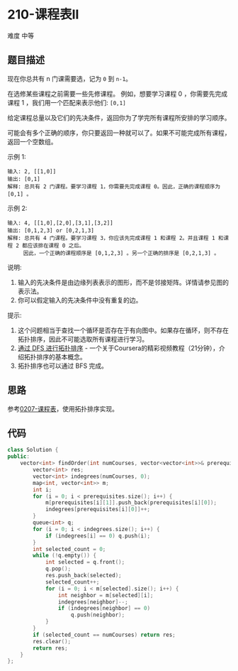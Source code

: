 # 210-课程表II

难度 中等



## 题目描述

现在你总共有 n 门课需要选，记为 `0` 到 `n-1`。

在选修某些课程之前需要一些先修课程。 例如，想要学习课程 0 ，你需要先完成课程 1 ，我们用一个匹配来表示他们: `[0,1]`

给定课程总量以及它们的先决条件，返回你为了学完所有课程所安排的学习顺序。

可能会有多个正确的顺序，你只要返回一种就可以了。如果不可能完成所有课程，返回一个空数组。

示例 1:
```
输入: 2, [[1,0]] 
输出: [0,1]
解释: 总共有 2 门课程。要学习课程 1，你需要先完成课程 0。因此，正确的课程顺序为 [0,1] 。
```
示例 2:
```
输入: 4, [[1,0],[2,0],[3,1],[3,2]]
输出: [0,1,2,3] or [0,2,1,3]
解释: 总共有 4 门课程。要学习课程 3，你应该先完成课程 1 和课程 2。并且课程 1 和课程 2 都应该排在课程 0 之后。
     因此，一个正确的课程顺序是 [0,1,2,3] 。另一个正确的排序是 [0,2,1,3] 。
```
说明:

1. 输入的先决条件是由边缘列表表示的图形，而不是邻接矩阵。详情请参见图的表示法。
2. 你可以假定输入的先决条件中没有重复的边。

提示:

1. 这个问题相当于查找一个循环是否存在于有向图中。如果存在循环，则不存在拓扑排序，因此不可能选取所有课程进行学习。
2. [通过 DFS 进行拓扑排序](https://www.coursera.org/specializations/algorithms) - 一个关于Coursera的精彩视频教程（21分钟），介绍拓扑排序的基本概念。
3. 拓扑排序也可以通过 BFS 完成。



## 思路

参考[0207-课程表](0207-课程表.md)，使用拓扑排序实现。



## 代码

```c++
class Solution {
public:
    vector<int> findOrder(int numCourses, vector<vector<int>>& prerequisites) {
        vector<int> res;
        vector<int> indegrees(numCourses, 0);
        map<int, vector<int>> m;
        int i;
        for (i = 0; i < prerequisites.size(); i++) {
            m[prerequisites[i][1]].push_back(prerequisites[i][0]);
            indegrees[prerequisites[i][0]]++;
        }
        queue<int> q;
        for (i = 0; i < indegrees.size(); i++) {
            if (indegrees[i] == 0) q.push(i);
        }
        int selected_count = 0;
        while (!q.empty()) {
            int selected = q.front();
            q.pop();
            res.push_back(selected);
            selected_count++;
            for (i = 0; i < m[selected].size(); i++) {
                int neighbor = m[selected][i];
                indegrees[neighbor]--;
                if (indegrees[neighbor] == 0)
                    q.push(neighbor);
            }
        }
        if (selected_count == numCourses) return res;
        res.clear();
        return res;
    }
};
```





